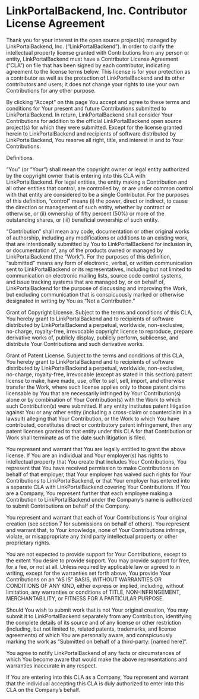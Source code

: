 # LinkPortalBackend, Inc. Contributor License Agreement

Thank you for your interest in the open source project(s) managed by LinkPortalBackend, Inc. (“LinkPortalBackend”). In order to clarify the intellectual property license granted with Contributions from any person or entity, LinkPortalBackend must have a Contributor License Agreement (“CLA”) on file that has been signed by each contributor, indicating agreement to the license terms below. This license is for your protection as a contributor as well as the protection of LinkPortalBackend and its other contributors and users; it does not change your rights to use your own Contributions for any other purpose.

By clicking “Accept” on this page You accept and agree to these terms and conditions for Your present and future Contributions submitted to LinkPortalBackend. In return, LinkPortalBackend shall consider Your Contributions for addition to the official LinkPortalBackend open source project(s) for which they were submitted. Except for the license granted herein to LinkPortalBackend and recipients of software distributed by LinkPortalBackend, You reserve all right, title, and interest in and to Your Contributions.

Definitions.

“You” (or “Your”) shall mean the copyright owner or legal entity authorized by the copyright owner that is entering into this CLA with LinkPortalBackend. For legal entities, the entity making a Contribution and all other entities that control, are controlled by, or are under common control with that entity are considered to be a single Contributor. For the purposes of this definition, “control” means (i) the power, direct or indirect, to cause the direction or management of such entity, whether by contract or otherwise, or (ii) ownership of fifty percent (50%) or more of the outstanding shares, or (iii) beneficial ownership of such entity.

“Contribution” shall mean any code, documentation or other original works of authorship, including any modifications or additions to an existing work, that are intentionally submitted by You to LinkPortalBackend for inclusion in, or documentation of, any of the products owned or managed by LinkPortalBackend (the “Work”). For the purposes of this definition, “submitted” means any form of electronic, verbal, or written communication sent to LinkPortalBackend or its representatives, including but not limited to communication on electronic mailing lists, source code control systems, and issue tracking systems that are managed by, or on behalf of, LinkPortalBackend for the purpose of discussing and improving the Work, but excluding communication that is conspicuously marked or otherwise designated in writing by You as “Not a Contribution.”

Grant of Copyright License. Subject to the terms and conditions of this CLA, You hereby grant to LinkPortalBackend and to recipients of software distributed by LinkPortalBackend a perpetual, worldwide, non-exclusive, no-charge, royalty-free, irrevocable copyright license to reproduce, prepare derivative works of, publicly display, publicly perform, sublicense, and distribute Your Contributions and such derivative works.

Grant of Patent License. Subject to the terms and conditions of this CLA, You hereby grant to LinkPortalBackend and to recipients of software distributed by LinkPortalBackend a perpetual, worldwide, non-exclusive, no-charge, royalty-free, irrevocable (except as stated in this section) patent license to make, have made, use, offer to sell, sell, import, and otherwise transfer the Work, where such license applies only to those patent claims licensable by You that are necessarily infringed by Your Contribution(s) alone or by combination of Your Contribution(s) with the Work to which such Contribution(s) were submitted. If any entity institutes patent litigation against You or any other entity (including a cross-claim or counterclaim in a lawsuit) alleging that Your Contribution, or the Work to which You have contributed, constitutes direct or contributory patent infringement, then any patent licenses granted to that entity under this CLA for that Contribution or Work shall terminate as of the date such litigation is filed.

You represent and warrant that You are legally entitled to grant the above license. If You are an individual and Your employer(s) has rights to intellectual property that You create that includes Your Contributions, You represent that You have received permission to make Contributions on behalf of that employer, that Your employer has waived such rights for Your Contributions to LinkPortalBackend, or that Your employer has entered into a separate CLA with LinkPortalBackend covering Your Contributions. If You are a Company, You represent further that each employee making a Contribution to LinkPortalBackend under the Company’s name is authorized to submit Contributions on behalf of the Company.

You represent and warrant that each of Your Contributions is Your original creation (see section 7 for submissions on behalf of others). You represent and warrant that, to Your knowledge, none of Your Contributions infringe, violate, or misappropriate any third party intellectual property or other proprietary rights.

You are not expected to provide support for Your Contributions, except to the extent You desire to provide support. You may provide support for free, for a fee, or not at all. Unless required by applicable law or agreed to in writing, except for the warranties set forth above, You provide Your Contributions on an “AS IS” BASIS, WITHOUT WARRANTIES OR CONDITIONS OF ANY KIND, either express or implied, including, without limitation, any warranties or conditions of TITLE, NON-INFRINGEMENT, MERCHANTABILITY, or FITNESS FOR A PARTICULAR PURPOSE.

Should You wish to submit work that is not Your original creation, You may submit it to LinkPortalBackend separately from any Contribution, identifying the complete details of its source and of any license or other restriction (including, but not limited to, related patents, trademarks, and license agreements) of which You are personally aware, and conspicuously marking the work as “Submitted on behalf of a third-party: [named here]”.

You agree to notify LinkPortalBackend of any facts or circumstances of which You become aware that would make the above representations and warranties inaccurate in any respect.

If You are entering into this CLA as a Company, You represent and warrant that the individual accepting this CLA is duly authorized to enter into this CLA on the Company’s behalf.